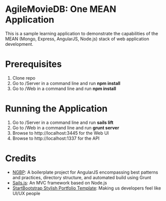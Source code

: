 AgileMovieDB: One MEAN Application
============

This is a sample learning application to demonstrate the capabilities of the MEAN (Mongo, Express, AngularJS, Node.js) stack of web application development.

# Prerequisites #
1. Clone repo
2. Go to /Server in a command line and run __npm install__
3. Go to /Web in a command line and run __npm install__
 
# Running the Application #
1. Go to /Server in a command line and run __sails lift__
2. Go to /Web in a command line and run __grunt server__
3. Browse to http://localhost:3445 for the Web UI
4. Browse to http://localhost:1337 for the API

# Credits #
* [NGBP](https://github.com/ngbp/ngbp): A boilerplate project for AngularJS encompassing best patterns and practices, directory structure, and automated build using Grunt
* [Sails.js](http://www.sailsjs.org): An MVC framework based on Node.js
* [StartBootstrap Stylish Portfolio Template](http://startbootstrap.com/stylish-portfolio): Making us developers feel like UI/UX people
